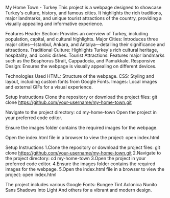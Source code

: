 My Home Town - Turkey
This project is a webpage designed to showcase Turkey's culture, history, and famous cities. It highlights the rich traditions, major landmarks, and unique tourist attractions of the country, providing a visually appealing and informative experience.

Features
Header Section: Provides an overview of Turkey, including population, capital, and cultural highlights.
Major Cities: Introduces three major cities—Istanbul, Ankara, and Antalya—detailing their significance and attractions.
Traditional Culture: Highlights Turkey's rich cultural heritage, hospitality, and iconic dishes.
Tourist Attractions: Features major landmarks such as the Bosphorus Strait, Cappadocia, and Pamukkale.
Responsive Design: Ensures the webpage is visually appealing on different devices.

Technologies Used
HTML: Structure of the webpage.
CSS: Styling and layout, including custom fonts from Google Fonts.
Images: Local images and external GIFs for a visual experience.

Setup Instructions
Clone the repository or download the project files:
git clone https://github.com/your-username/my-home-town.git

Navigate to the project directory:
cd my-home-town
Open the project in your preferred code editor.

Ensure the images folder contains the required images for the webpage.

Open the index.html file in a browser to view the project:
open index.html


Setup Instructions
1.Clone the repository or download the project files:
git clone https://github.com/your-username/my-home-town.git
2.Navigate to the project directory:
cd my-home-town
3.Open the project in your preferred code editor.
4.Ensure the images folder contains the required images for the webpage.
5.Open the index.html file in a browser to view the project:
open index.html

The project includes various Google Fonts:
Bungee Tint
Aclonica
Nunito Sans
Shadows Into Light
And others for a vibrant and modern design.
